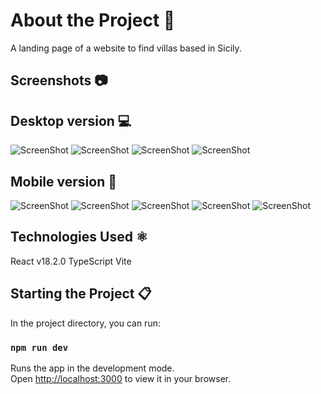 # About the Project 🌅

A landing page of a website to find villas based in Sicily.

## Screenshots 📷

## Desktop version 💻
![ScreenShot](src/assets/screenshots/desktop_1.png) ![ScreenShot](src/assets/screenshots/desktop_2.png) ![ScreenShot](src/assets/screenshots/desktop_3.png) ![ScreenShot](src/assets/screenshots/desktop_4.png)

## Mobile version 📱
![ScreenShot](src/assets/screenshots/mobile_1.png) ![ScreenShot](src/assets/screenshots/mobile_2.png) ![ScreenShot](src/assets/screenshots/mobile_3.png) ![ScreenShot](src/assets/screenshots/mobile_4.png) ![ScreenShot](src/assets/screenshots/mobile_5.png)

## Technologies Used ⚛️ 

React v18.2.0
TypeScript
Vite

## Starting the Project 📋

In the project directory, you can run:
### `npm run dev`
Runs the app in the development mode.\
Open [http://localhost:3000](http://localhost:3000) to view it in your browser.
